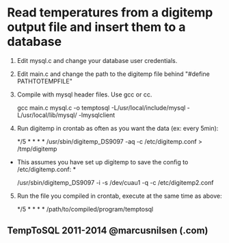 Read temperatures from a digitemp output file and insert them to a database
=============


1. Edit mysql.c and change your database user credentials.

2. Edit main.c and change the path to the digitemp file behind "#define PATHTOTEMPFILE"

3. Compile with mysql header files. Use gcc or cc.

	gcc main.c mysql.c -o temptosql -L/usr/local/include/mysql -L/usr/local/lib/mysql/ -lmysqlclient

4. Run digitemp in crontab as often as you want the data (ex: every 5min):

	*/5 * * * * /usr/sbin/digitemp_DS9097 -aq -c /etc/digitemp.conf > /tmp/digitemp

* This assumes you have set up digitemp to save the config to /etc/digitemp.conf: *

	/usr/sbin/digitemp_DS9097 -i -s /dev/cuau1 -q -c /etc/digitemp2.conf

5. Run the file you compiled in crontab, execute at the same time as above:

	*/5 * * * * /path/to/compiled/program/temptosql


## TempToSQL 2011-2014 @marcusnilsen (.com)
